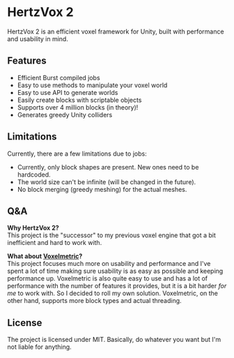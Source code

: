 # HertzVox 2
HertzVox 2 is an efficient voxel framework for Unity, built with performance and usability in mind.

## Features
- Efficient Burst compiled jobs
- Easy to use methods to manipulate your voxel world
- Easy to use API to generate worlds
- Easily create blocks with scriptable objects
- Supports over 4 million blocks (in theory)!
- Generates greedy Unity colliders

## Limitations
Currently, there are a few limitations due to jobs:
- Currently, only block shapes are present. New ones need to be hardcoded.
- The world size can't be infinite (will be changed in the future).
- No block merging (greedy meshing) for the actual meshes.

## Q&A
**Why HertzVox __2__?**  
This project is the "successor" to my previous voxel engine that got a bit inefficient and hard to work with.

**What about [Voxelmetric](https://github.com/Hertzole/Voxelmetric)?**  
This project focuses much more on usability and performance and I've spent a lot of time making sure usability is as easy as possible and keeping performance up. Voxelmetric is also quite easy to use and has a lot of performance with the number of features it provides, but it is a bit harder *for me* to work with. So I decided to roll my own solution. Voxelmetric, on the other hand, supports more block types and actual threading.

## License
The project is licensed under MIT. Basically, do whatever you want but I'm not liable for anything.
